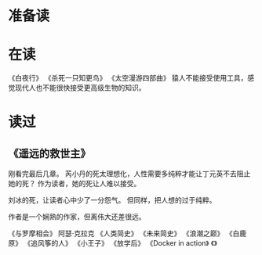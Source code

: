 # 准备读
# 在读
《白夜行》
《杀死一只知更鸟》
《太空漫游四部曲》
猿人不能接受使用工具，感觉现代人也不能很快接受更高级生物的知识。
# 读过
## 《遥远的救世主》
刚看完最后几章。
芮小丹的死太理想化，人性需要多纯粹才能让丁元英不去阻止她的死？
作为读者，她的死让人难以接受。

刘冰的死，让读者心中少了一分怨气。
但同样，把人想的过于纯粹。

作者是一个娴熟的作家，但离伟大还差很远。

《与罗摩相会》 阿瑟·克拉克
《人类简史》
《未来简史》
《浪潮之巅》
《白鹿原》
《追风筝的人》
《小王子》
《放学后》
《Docker in action》
《》
